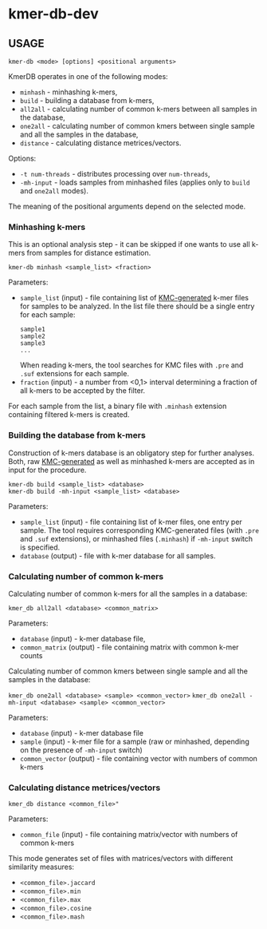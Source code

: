 # kmer-db-dev

## USAGE
`kmer-db <mode> [options] <positional arguments>`

KmerDB operates in one of the following modes:

* `minhash` - minhashing k-mers,
* `build` - building a database from k-mers,
* `all2all` - calculating number of common k-mers between all samples in the database,
* `one2all` - calculating number of common kmers between single sample and all the samples in the database,
* `distance` - calculating distance metrices/vectors.
    
Options:

* `-t num-threads` - distributes processing over `num-threads`,
* `-mh-input` - loads samples from minhashed files (applies only to `build` and `one2all` modes).
    
The meaning of the positional arguments depend on the selected mode.
    
### Minhashing k-mers
This is an optional analysis step - it can be skipped if one wants to use all k-mers from samples for distance estimation. 

`kmer-db minhash <sample_list> <fraction>`

Parameters:
 * `sample_list` (input) - file containing list of [KMC-generated](https://github.com/refresh-bio/KMC) k-mer files for samples to be analyzed. In the list file there should be a single entry for each sample:
    ```
    sample1
    sample2
    sample3
    ...
    ```
    When reading k-mers, the tool searches for KMC files with `.pre` and `.suf` extensions for each sample. 
 * `fraction` (input) - a number from <0,1> interval determining a fraction of all k-mers to be accepted by the filter.
 
  For each sample from the list, a binary file with `.minhash` extension containing filtered k-mers is created.

### Building the database from k-mers
Construction of k-mers database is an obligatory step for further analyses. Both, raw [KMC-generated](https://github.com/refresh-bio/KMC) as well as minhashed k-mers are accepted as in input for the procedure.  

```
kmer-db build <sample_list> <database>
kmer-db build -mh-input <sample_list> <database>
```

Parameters:
 * `sample_list` (input) - file containing list of k-mer files, one entry per sample. The tool requires corresponding KMC-generated files (with `.pre` and `.suf` extensions), or minhashed files (`.minhash`) if `-mh-input` switch is specified.
 * `database` (output) - file with k-mer database for all samples.
 
 ### Calculating number of common k-mers ###
Calculating number of common k-mers for all the samples in a database:
 
 `kmer_db all2all <database> <common_matrix>`
 
Parameters:
* `database` (input) - k-mer database file,
* `common_matrix` (output) - file containing matrix with common k-mer counts

Calculating number of common kmers between single sample and all the samples in the database:

`kmer_db one2all <database> <sample> <common_vector>`
`kmer_db one2all -mh-input <database> <sample> <common_vector>`

Parameters:
 * `database` (input) - k-mer database file
 * `sample` (input) - k-mer file for a sample (raw or minhashed, depending on the presence of `-mh-input` switch)
 * `common_vector` (output) - file containing vector with numbers of common k-mers
 
 ### Calculating distance metrices/vectors
 
`kmer_db distance <common_file>"`

Parameters:
* `common_file` (input) - file containing matrix/vector with numbers of common k-mers

This mode generates set of files with matrices/vectors with different similarity measures:
* `<common_file>.jaccard`
* `<common_file>.min` 
* `<common_file>.max` 
* `<common_file>.cosine` 
* `<common_file>.mash`


